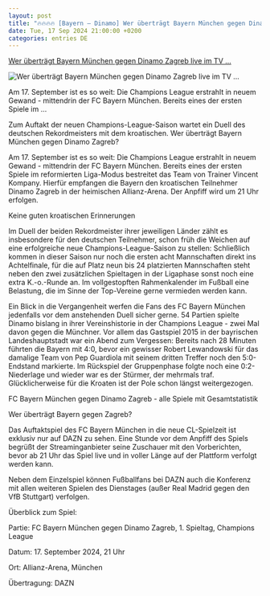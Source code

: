 ```yaml
---
layout: post
title: "🔥🔥🔥🔥 [Bayern – Dinamo] Wer überträgt Bayern München gegen Dinamo Zagreb live im TV ..."
date: Tue, 17 Sep 2024 21:00:00 +0200
categories: entries DE
---
```

[Wer überträgt Bayern München gegen Dinamo Zagreb live im TV ...](https://www.kicker.de/wer-uebertraegt-bayern-muenchen-gegen-dinamo-zagreb-live-im-tv-und-stream-1050170/artikel)

![Wer überträgt Bayern München gegen Dinamo Zagreb live im TV ...](https://derivates.kicker.de/image/upload/c_crop%2Cx_0%2Cy_253%2Cw_4000%2Ch_2250/w_1200%2Cq_auto/v1/2024/09/10/c48833a0-8871-41c9-b408-11fa2b22133f.jpeg)

Am 17. September ist es so weit: Die Champions League erstrahlt in neuem Gewand - mittendrin der FC Bayern München. Bereits eines der ersten Spiele im ...

Zum Auftakt der neuen Champions-League-Saison wartet ein Duell des deutschen Rekordmeisters mit dem kroatischen. Wer überträgt Bayern München gegen Dinamo Zagreb?

Am 17. September ist es so weit: Die Champions League erstrahlt in neuem Gewand - mittendrin der FC Bayern München. Bereits eines der ersten Spiele im reformierten Liga-Modus bestreitet das Team von Trainer Vincent Kompany. Hierfür empfangen die Bayern den kroatischen Teilnehmer Dinamo Zagreb in der heimischen Allianz-Arena. Der Anpfiff wird um 21 Uhr erfolgen.

Keine guten kroatischen Erinnerungen

Im Duell der beiden Rekordmeister ihrer jeweiligen Länder zählt es insbesondere für den deutschen Teilnehmer, schon früh die Weichen auf eine erfolgreiche neue Champions-League-Saison zu stellen: Schließlich kommen in dieser Saison nur noch die ersten acht Mannschaften direkt ins Achtelfinale, für die auf Platz neun bis 24 platzierten Mannschaften steht neben den zwei zusätzlichen Spieltagen in der Ligaphase sonst noch eine extra K.-o.-Runde an. Im vollgestopften Rahmenkalender im Fußball eine Belastung, die im Sinne der Top-Vereine gerne vermieden werden kann.

Ein Blick in die Vergangenheit werfen die Fans des FC Bayern München jedenfalls vor dem anstehenden Duell sicher gerne. 54 Partien spielte Dinamo bislang in ihrer Vereinshistorie in der Champions League - zwei Mal davon gegen die Münchner. Vor allem das Gastspiel 2015 in der bayrischen Landeshauptstadt war ein Abend zum Vergessen: Bereits nach 28 Minuten führten die Bayern mit 4:0, bevor ein gewisser Robert Lewandowski für das damalige Team von Pep Guardiola mit seinem dritten Treffer noch den 5:0-Endstand markierte. Im Rückspiel der Gruppenphase folgte noch eine 0:2-Niederlage und wieder war es der Stürmer, der mehrmals traf. Glücklicherweise für die Kroaten ist der Pole schon längst weitergezogen.

FC Bayern München gegen Dinamo Zagreb - alle Spiele mit Gesamtstatistik

Wer überträgt Bayern gegen Zagreb?

Das Auftaktspiel des FC Bayern München in die neue CL-Spielzeit ist exklusiv nur auf DAZN zu sehen. Eine Stunde vor dem Anpfiff des Spiels begrüßt der Streaminganbieter seine Zuschauer mit den Vorberichten, bevor ab 21 Uhr das Spiel live und in voller Länge auf der Plattform verfolgt werden kann.

Neben dem Einzelspiel können Fußballfans bei DAZN auch die Konferenz mit allen weiteren Spielen des Dienstages (außer Real Madrid gegen den VfB Stuttgart) verfolgen.

Überblick zum Spiel:

Partie: FC Bayern München gegen Dinamo Zagreb, 1. Spieltag, Champions League

Datum: 17. September 2024, 21 Uhr

Ort: Allianz-Arena, München

Übertragung: DAZN

